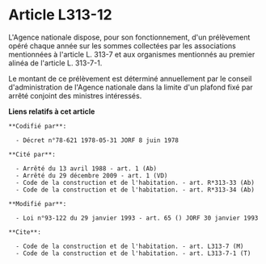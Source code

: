 # Article L313-12

L'Agence nationale dispose, pour son fonctionnement, d'un prélèvement opéré chaque année sur les sommes collectées par les
associations mentionnées à l'article L. 313-7 et aux organismes mentionnés au premier alinéa de l'article L. 313-7-1.

Le montant de ce prélèvement est déterminé annuellement par le conseil d'administration de l'Agence nationale dans la limite
d'un plafond fixé par arrêté conjoint des ministres intéressés.

**Liens relatifs à cet article**

	**Codifié par**:

	  - Décret n°78-621 1978-05-31 JORF 8 juin 1978

	**Cité par**:

	  - Arrêté du 13 avril 1988 - art. 1 (Ab)
	  - Arrêté du 29 décembre 2009 - art. 1 (VD)
	  - Code de la construction et de l'habitation. - art. R*313-33 (Ab)
	  - Code de la construction et de l'habitation. - art. R*313-34 (Ab)

	**Modifié par**:

	  - Loi n°93-122 du 29 janvier 1993 - art. 65 () JORF 30 janvier 1993

	**Cite**:

	  - Code de la construction et de l'habitation. - art. L313-7 (M)
	  - Code de la construction et de l'habitation. - art. L313-7-1 (T)
